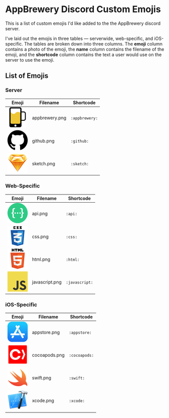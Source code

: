 # AppBrewery Discord Custom Emojis

This is a list of custom emojis I'd like added to the the AppBrewery discord server.

I've laid out the emojis in three tables — serverwide, web-specific, and iOS-specific. The tables are broken down into three columns. The **emoji** column contains a photo of the emoji, the **name** column contains the filename of the emoji, and the **shortcode** column contains the text a user would use on the server to use the emoji.

## List of Emojis
### Server

| Emoji | Filename | Shortcode |
|:-----:|------|-----------|
| <img src=emojis/appbrewery.png height=64 /> | appbrewery.png | `:appbrewery:` |
| <img src=emojis/github.png height=64 /> | github.png | `:github:` |
| <img src=emojis/sketch.png height=64 /> | sketch.png | `:sketch:` |

### Web-Specific

| Emoji | Filename | Shortcode |
|:-----:|------|-----------|
| <img src=emojis/api.png height=64 /> | api.png | `:api:` |
| <img src=emojis/css.png height=64 /> | css.png | `:css:` |
| <img src=emojis/html.png height=64 /> | html.png | `:html:` |
| <img src=emojis/javascript.png height=64 /> | javascript.png | `:javascript:` |

### iOS-Specific

| Emoji | Filename | Shortcode |
|:-----:|------|-----------|
| <img src=emojis/appstore.png height=64 /> | appstore.png | `:appstore:` |
| <img src=emojis/cocoapods.png height=64 /> | cocoapods.png | `:cocoapods:` |
| <img src=emojis/swift.png height=64 /> | swift.png | `:swift:` |
| <img src=emojis/xcode.png height=64 /> | xcode.png | `:xcode:` |